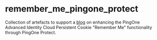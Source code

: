 # remember_me_pingone_protect

Collection of artefacts to support a [blog](XXXX) on enhancing the PingOne Advanced Identity Cloud Persistent Cookie "Remember Me" functionality through PingOne Protect.
